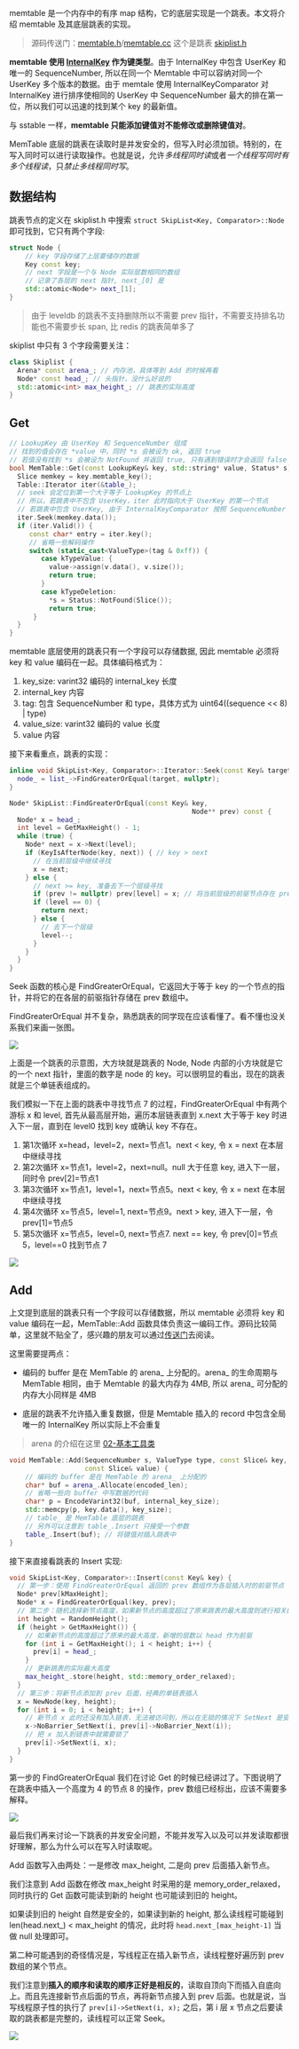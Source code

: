 memtable 是一个内存中的有序 map 结构，它的底层实现是一个跳表。本文将介绍 memtable 及其底层跳表的实现。

> 源码传送门：[memtable.h](../db/memtable.h)/[memtable.cc](../db/memtable.cc)
> 这个是跳表 [skiplist.h](../db/skiplist.h)

**memtable 使用 [InternalKey](./02-基本工具类.md#internalkey) 作为键类型**。由于 InternalKey 中包含 UserKey 和唯一的 SequenceNumber, 所以在同一个 Memtable 中可以容纳对同一个 UserKey 多个版本的数据。由于 memtale 使用 InternalKeyComparator 对 InternalKey 进行排序使相同的 UserKey 中 SequenceNumber 最大的排在第一位，所以我们可以迅速的找到某个 key 的最新值。

与 sstable 一样，**memtable 只能添加键值对不能修改或删除键值对**。

MemTable 底层的跳表在读取时是并发安全的，但写入时必须加锁。特别的，在写入同时可以进行读取操作。也就是说，允许*多线程同时读*或者*一个线程写同时有多个线程读*，只*禁止多线程同时写*。
## 数据结构

跳表节点的定义在 skiplist.h 中搜索 `struct SkipList<Key, Comparator>::Node` 即可找到，它只有两个字段:

```cpp
struct Node {
    // key 字段存储了上层要储存的数据
    Key const key; 
    // next 字段是一个与 Node 实际层数相同的数组
    // 记录了各层的 next 指针, next_[0] 是
    std::atomic<Node*> next_[1]; 
}
```

> 由于 leveldb 的跳表不支持删除所以不需要 prev 指针，不需要支持排名功能也不需要步长 span, 比 redis 的跳表简单多了

skiplist 中只有 3 个字段需要关注：

```cpp
class Skiplist {
  Arena* const arena_; // 内存池，具体等到 Add 的时候再看
  Node* const head_; // 头指针，没什么好说的
  std::atomic<int> max_height_; // 跳表的实际高度
}
```

## Get

```cpp
// LookupKey 由 UserKey 和 SequenceNumber 组成
// 找到的值会存在 *value 中，同时 *s 会被设为 ok, 返回 true
// 若值没有找到 *s 会被设为 NotFound 并返回 true, 只有遇到错误时才会返回 false
bool MemTable::Get(const LookupKey& key, std::string* value, Status* s) {
  Slice memkey = key.memtable_key(); 
  Table::Iterator iter(&table_);
  // seek 会定位到第一个大于等于 LookupKey 的节点上
  // 所以，若跳表中不包含 UserKey，iter 此时指向大于 UserKey 的第一个节点
  // 若跳表中包含 UserKey, 由于 InternalKeyComparator 按照 SequenceNumber 降序排列，所以 iter 此时指向序列号不超过 LookupKey.SequenceNumber 的最大节点
  iter.Seek(memkey.data()); 
  if (iter.Valid()) {
     const char* entry = iter.key();
     // 省略一些解码操作
     switch (static_cast<ValueType>(tag & 0xff)) {
        case kTypeValue: {
          value->assign(v.data(), v.size());
          return true;
        }
        case kTypeDeletion:
          *s = Status::NotFound(Slice());
          return true;
      }
  }
}
```

memtable 底层使用的跳表只有一个字段可以存储数据, 因此 memtable 必须将 key 和 value 编码在一起。具体编码格式为：

1. key_size: varint32 编码的 internal_key 长度
2. internal_key 内容
3. tag: 包含 SequenceNumber 和 type，具体方式为 uint64((sequence << 8) | type)
4. value_size: varint32 编码的 value 长度
5. value 内容

接下来看重点，跳表的实现：

```cpp
inline void SkipList<Key, Comparator>::Iterator::Seek(const Key& target) {
  node_ = list_->FindGreaterOrEqual(target, nullptr);
}

Node* SkipList::FindGreaterOrEqual(const Key& key,
                                              Node** prev) const {
  Node* x = head_;
  int level = GetMaxHeight() - 1;
  while (true) {
    Node* next = x->Next(level);
    if (KeyIsAfterNode(key, next)) { // key > next
      // 在当前层级中继续寻找
      x = next;
    } else {
      // next >= key, 准备去下一个层级寻找
      if (prev != nullptr) prev[level] = x; // 将当前层级的前驱节点存在 prev 中
      if (level == 0) {
        return next;
      } else {
        // 去下一个层级
        level--;
      }
    }
  }
}
```

Seek 函数的核心是 FindGreaterOrEqual，它返回大于等于 key 的一个节点的指针，并将它的在各层的前驱指针存储在 prev 数组中。

FindGreaterOrEqual 并不复杂，熟悉跳表的同学现在应该看懂了。看不懂也没关系我们来画一张图。

![](img011.png)

上面是一个跳表的示意图，大方块就是跳表的 Node, Node 内部的小方块就是它的一个 next 指针，里面的数字是 node 的 key。可以很明显的看出，现在的跳表就是三个单链表组成的。

我们模拟一下在上面的跳表中寻找节点 7 的过程，FindGreaterOrEqual 中有两个游标 x 和 level, 首先从最高层开始，遍历本层链表直到 x.next 大于等于 key 时进入下一层，直到在 level0 找到 key 或确认 key 不存在。

1. 第1次循环 x=head，level=2，next=节点1。next < key, 令 x = next 在本层中继续寻找 
2. 第2次循环 x=节点1，level=2，next=null。null 大于任意 key, 进入下一层，同时令 prev[2]=节点1
3. 第3次循环 x=节点1，level=1，next=节点5。next < key, 令 x = next 在本层中继续寻找 
4. 第4次循环 x=节点5，level=1, next=节点9。next > key, 进入下一层，令 prev[1]=节点5
5. 第5次循环 x=节点5，level=0, next=节点7. next == key, 令 prev[0]=节点5，level==0 找到节点 7

![](img012.png)
## Add

上文提到底层的跳表只有一个字段可以存储数据，所以 memtable 必须将 key 和 value 编码在一起，MemTable::Add 函数具体负责这一编码工作。源码比较简单，这里就不贴全了，感兴趣的朋友可以通过[传送门](../db/memtable.cc)去阅读。

这里需要提两点：

- 编码的 buffer 是在 MemTable 的 arena_ 上分配的。arena_ 的生命周期与 MemTable 相同，由于 Memtable 的最大内存为 4MB, 所以 arena_ 可分配的内存大小同样是 4MB


- 底层的跳表不允许插入重复数据，但是 Memtable 插入的 record 中包含全局唯一的 InternalKey 所以实际上不会重复

> arena 的介绍在这里 [02-基本工具类](./02-基本工具类.md#arena)

```cpp
void MemTable::Add(SequenceNumber s, ValueType type, const Slice& key,
                   const Slice& value) {
    // 编码的 buffer 是在 MemTable 的 arena_ 上分配的
    char* buf = arena_.Allocate(encoded_len);
    // 省略一些向 buffer 中写数据的代码
    char* p = EncodeVarint32(buf, internal_key_size);
    std::memcpy(p, key.data(), key_size);
    // table_ 是 MemTable 底层的跳表
    // 另外可以注意到 table_.Insert 只接受一个参数
    table_.Insert(buf); // 将键值对插入跳表中
}
```

接下来直接看跳表的 Insert 实现:

```cpp
void SkipList<Key, Comparator>::Insert(const Key& key) {
  // 第一步：使用 FindGreaterOrEqual 返回的 prev 数组作为各层插入时的前驱节点
  Node* prev[kMaxHeight];
  Node* x = FindGreaterOrEqual(key, prev);
  // 第二步：随机选择新节点高度，如果新节点的高度超过了原来跳表的最大高度则进行相关的处理
  int height = RandomHeight();
  if (height > GetMaxHeight()) {
    // 如果新节点的高度超过了原来的最大高度，新增的层数以 head 作为前驱
    for (int i = GetMaxHeight(); i < height; i++) {
      prev[i] = head_;
    }
    // 更新跳表的实际最大高度
    max_height_.store(height, std::memory_order_relaxed);
  }
  // 第三步：将新节点添加到 prev 后面，经典的单链表插入
  x = NewNode(key, height);
  for (int i = 0; i < height; i++) {
    // 新节点 x 此时还没有加入链表，无法被访问到，所以在无锁的情况下 SetNext 是安全的
    x->NoBarrier_SetNext(i, prev[i]->NoBarrier_Next(i));
    // 把 x 加入到链表中就需要锁了
    prev[i]->SetNext(i, x);
  }
}
```

第一步的 FindGreaterOrEqual 我们在讨论 Get 的时候已经讲过了。下图说明了在跳表中插入一个高度为 4 的节点 8 的操作，prev 数组已经标出，应该不需要多解释。

![](img013.png)

最后我们再来讨论一下跳表的并发安全问题，不能并发写入以及可以并发读取都很好理解，那么为什么可以在写入时读取呢。

Add 函数写入由两处：一是修改 max_height, 二是向 prev 后面插入新节点。

我们注意到 Add 函数在修改 max_height 时采用的是 memory_order_relaxed，同时执行的 Get 函数可能读到新的 height 也可能读到旧的 height。

如果读到旧的 height 自然是安全的，如果读到新的 height, 那么读线程可能碰到 len(head.next_) < max_height 的情况，此时将 `head.next_[max_height-1]` 当做 null 处理即可。

第二种可能遇到的奇怪情况是，写线程正在插入新节点，读线程整好遍历到 prev 数组的某个节点。

我们注意到**插入的顺序和读取的顺序正好是相反的**，读取自顶向下而插入自底向上。而且先连接新节点后面的节点，再将新节点接入到 prev 后面。也就是说，当写线程原子性的执行了 `prev[i]->SetNext(i, x);` 之后，第 i 层 x 节点之后要读取的跳表都是完整的，读线程可以正常 Seek。

![](img014.png)


